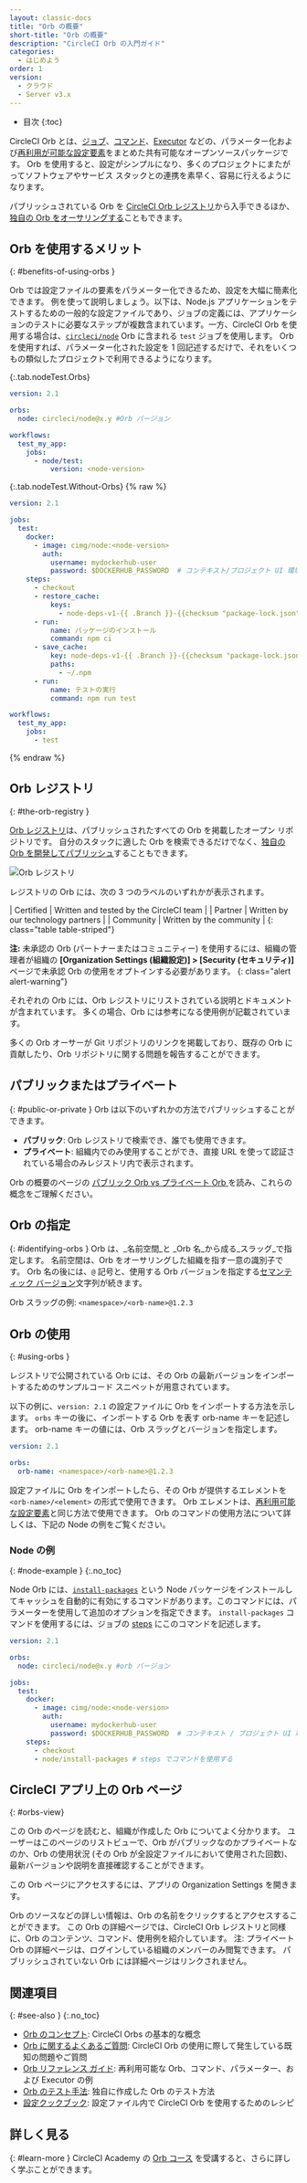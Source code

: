 ```yaml
---
layout: classic-docs
title: "Orb の概要"
short-title: "Orb の概要"
description: "CircleCI Orb の入門ガイド"
categories:
  - はじめよう
order: 1
version:
  - クラウド
  - Server v3.x
---
```


* 目次
{:toc}

CircleCI Orb とは、[ジョブ]({{site.baseurl}}/ja/2.0/reusing-config/#authoring-parameterized-jobs)、[コマンド]({{site.baseurl}}/ja/2.0/reusing-config/#authoring-reusable-commands)、[Executor]({{site.baseurl}}/ja/2.0/reusing-config/#executor) などの、パラメーター化および[再利用が可能な設定要素]({{site.baseurl}}/ja/2.0/reusing-config/)をまとめた共有可能なオープンソースパッケージです。 Orb を使用すると、設定がシンプルになり、多くのプロジェクトにまたがってソフトウェアやサービス スタックとの連携を素早く、容易に行えるようになります。

パブリッシュされている Orb を [CircleCI Orb レジストリ](https://circleci.com/developer/ja/orbs)から入手できるほか、[独自の Orb をオーサリングする]({{site.baseurl}}/ja/2.0/orb-author-intro/)こともできます。

## Orb を使用するメリット
{: #benefits-of-using-orbs }

Orb では設定ファイルの要素をパラメーター化できるため、設定を大幅に簡素化できます。 例を使って説明しましょう。以下は、Node.js アプリケーションをテストするための一般的な設定ファイルであり、ジョブの定義には、アプリケーションのテストに必要なステップが複数含まれています。一方、CircleCI Orb を使用する場合は、[`circleci/node`](https://circleci.com/developer/ja/orbs/orb/circleci/node) Orb に含まれる `test` ジョブを使用します。 Orb を使用すれば、パラメーター化された設定を 1 回記述するだけで、それをいくつもの類似したプロジェクトで利用できるようになります。

{:.tab.nodeTest.Orbs}
```yaml
version: 2.1

orbs:
  node: circleci/node@x.y #Orb バージョン

workflows:
  test_my_app:
    jobs:
      - node/test:
          version: <node-version>
```

{:.tab.nodeTest.Without-Orbs}
{% raw %}
```yaml
version: 2.1

jobs:
  test:
    docker:
      - image: cimg/node:<node-version>
        auth:
          username: mydockerhub-user
          password: $DOCKERHUB_PASSWORD  # コンテキスト/プロジェクト UI 環境変数の参照
    steps:
      - checkout
      - restore_cache:
          keys:
            - node-deps-v1-{{ .Branch }}-{{checksum "package-lock.json"}}
      - run:
          name: パッケージのインストール
          command: npm ci
      - save_cache:
          key: node-deps-v1-{{ .Branch }}-{{checksum "package-lock.json"}}
          paths:
            - ~/.npm
      - run:
          name: テストの実行
          command: npm run test

workflows:
  test_my_app:
    jobs:
      - test

```
{% endraw %}

## Orb レジストリ
{: #the-orb-registry }

[Orb レジストリ](https://circleci.com/developer/ja/orbs)は、パブリッシュされたすべての Orb を掲載したオープン リポジトリです。 自分のスタックに適した Orb を検索できるだけでなく、[独自の Orb を開発してパブリッシュ]({{site.baseurl}}/ja/2.0/orb-author-intro/)することもできます。

![Orb レジストリ]({{site.baseurl}}/assets/img/docs/orbs-registry.png)

レジストリの Orb には、次の 3 つのラベルのいずれかが表示されます。

| Certified | Written and tested by the CircleCI team | | Partner | Written by our technology partners | | Community | Written by the community |
{: class="table table-striped"}

**注:** 未承認の Orb (パートナーまたはコミュニティー) を使用するには、組織の管理者が組織の **[Organization Settings (組織設定)] > [Security (セキュリティ)]** ページで未承認 Orb の使用をオプトインする必要があります。
{: class="alert alert-warning"}

それぞれの Orb には、Orb レジストリにリストされている説明とドキュメントが含まれています。 多くの場合、Orb には参考になる使用例が記載されています。

多くの Orb オーサーが Git リポジトリのリンクを掲載しており、既存の Orb に貢献したり、Orb リポジトリに関する問題を報告することができます。

## パブリックまたはプライベート
{: #public-or-private }
Orb は以下のいずれかの方法でパブリッシュすることができます。

* **パブリック**: Orb レジストリで検索でき、誰でも使用できます。
* **プライベート**: 組織内でのみ使用することができ、直接 URL を使って認証されている場合のみレジストリ内で表示されます。

Orb の概要のページの [パブリック Orb vs プライベート Orb ]({{site.baseurl}}/ja/2.0/orb-concepts/#private-orbs-vs-public-orbs)を読み、これらの概念をご理解ください。

## Orb の指定
{: #identifying-orbs }
Orb は、_名前空間_と _Orb 名_から成る_スラッグ_で指定します。 名前空間は、Orb をオーサリングした組織を指す一意の識別子です。 Orb 名の後には、`@` 記号と、使用する Orb バージョンを指定する[セマンティック バージョン]({{site.baseurl}}/ja/2.0/orb-concepts/#semantic-versioning)文字列が続きます。

Orb スラッグの例: `<namespace>/<orb-name>@1.2.3`

## Orb の使用
{: #using-orbs }

レジストリで公開されている Orb には、その Orb の最新バージョンをインポートするためのサンプルコード スニペットが用意されています。

以下の例に、`version: 2.1` の設定ファイルに Orb をインポートする方法を示します。 `orbs` キーの後に、インポートする Orb を表す orb-name キーを記述します。 orb-name キーの値には、Orb スラッグとバージョンを指定します。

```yaml
version: 2.1

orbs:
  orb-name: <namespace>/<orb-name>@1.2.3
```

設定ファイルに Orb をインポートしたら、その Orb が提供するエレメントを `<orb-name>/<element>` の形式で使用できます。 Orb エレメントは、[再利用可能な設定要素]({{site.baseurl}}/ja/2.0/reusing-config/)と同じ方法で使用できます。 Orb のコマンドの使用方法について詳しくは、下記の Node の例をご覧ください。

### Node の例
{: #node-example }
{:.no_toc}

Node Orb には、[`install-packages`](https://circleci.com/developer/ja/orbs/orb/circleci/node#commands-install-packages) という Node パッケージをインストールしてキャッシュを自動的に有効にするコマンドがあります。このコマンドには、パラメーターを使用して追加のオプションを指定できます。 `install-packages` コマンドを使用するには、ジョブの [steps](https://circleci.com/ja/docs/ja/2.0/configuration-reference/#steps) にこのコマンドを記述します。

```yaml
version: 2.1

orbs:
  node: circleci/node@x.y #orb バージョン

jobs:
  test:
    docker:
      - image: cimg/node:<node-version>
        auth:
          username: mydockerhub-user
          password: $DOCKERHUB_PASSWORD  # コンテキスト / プロジェクト UI 環境変数の参照
    steps:
      - checkout
      - node/install-packages # steps でコマンドを使用する
```

## CircleCI アプリ上の Orb ページ
{: #orbs-view}

この Orb のページを読むと、組織が作成した Orb についてよく分かります。 ユーザーはこのページのリストビューで、Orb がパブリックなのかプライベートなのか、Orb の使用状況 (その Orb が全設定ファイルにおいて使用された回数)、最新バージョンや説明を直接確認することができます。

この Orb ページにアクセスするには、アプリの Organization Settings を開きます。

Orb のソースなどの詳しい情報は、Orb の名前をクリックするとアクセスすることができます。 この Orb の詳細ページでは、CircleCI Orb レジストリと同様に、Orb のコンテンツ、コマンド、使用例を紹介しています。 注: プライベート Orb の詳細ページは、ログインしている組織のメンバーのみ閲覧できます。 パブリッシュされていない Orb には詳細ページはリンクされません。


## 関連項目
{: #see-also }
{:.no_toc}

- [Orb のコンセプト]({{site.baseurl}}/ja/2.0/orb-concepts/): CircleCI Orbs の基本的な概念
- [Orb に関するよくあるご質問]({{site.baseurl}}/ja/2.0/orbs-faq/): CircleCI Orb の使用に際して発生している既知の問題やご質問
- [Orb リファレンス ガイド]({{site.baseurl}}/ja/2.0/reusing-config/): 再利用可能な Orb、コマンド、パラメーター、および Executor の例
- [Orb のテスト手法]({{site.baseurl}}/ja/2.0/testing-orbs/): 独自に作成した Orb のテスト方法
- [設定クックブック]({{site.baseurl}}/ja/2.0/configuration-cookbook/): 設定ファイル内で CircleCI Orb を使用するためのレシピ

## 詳しく見る
{: #learn-more }
CircleCI Academy の [Orb コース](https://academy.circleci.com/orbs-course?access_code=public-2021) を受講すると、さらに詳しく学ぶことができます。
